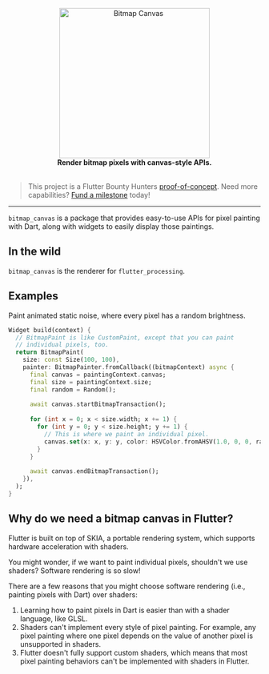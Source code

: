 <p align="center">
  <img src="https://user-images.githubusercontent.com/7259036/173299511-3b031cd5-6232-4804-aa16-be635581dd73.png" width="300" alt="Bitmap Canvas"><br>
  <span><b>Render bitmap pixels with canvas-style APIs.</b></span><br><br>
</p>


> This project is a Flutter Bounty Hunters [proof-of-concept](https://policies.flutterbountyhunters.com/proof-of-concept). Need more capabilities? [Fund a milestone](https://policies.flutterbountyhunters.com/fund-milestone) today!

--- 
`bitmap_canvas` is a package that provides easy-to-use APIs for pixel painting with Dart, along with widgets to easily display those paintings.

## In the wild
`bitmap_canvas` is the renderer for `flutter_processing`.

## Examples
Paint animated static noise, where every pixel has a random brightness.

```dart
Widget build(context) {
  // BitmapPaint is like CustomPaint, except that you can paint
  // individual pixels, too.
  return BitmapPaint(
    size: const Size(100, 100),
    painter: BitmapPainter.fromCallback((bitmapContext) async {
      final canvas = paintingContext.canvas;
      final size = paintingContext.size;
      final random = Random();
      
      await canvas.startBitmapTransaction();
      
      for (int x = 0; x < size.width; x += 1) {
        for (int y = 0; y < size.height; y += 1) {
          // This is where we paint an individual pixel.
          canvas.set(x: x, y: y, color: HSVColor.fromAHSV(1.0, 0, 0, random.nextDouble()).toColor());
        }
      }
      
      await canvas.endBitmapTransaction();
    }),
  );
}
```

## Why do we need a bitmap canvas in Flutter?
Flutter is built on top of SKIA, a portable rendering system, which supports hardware acceleration with shaders. 

You might wonder, if we want to paint individual pixels, shouldn't we use shaders? Software rendering is so slow!

There are a few reasons that you might choose software rendering (i.e., painting pixels with Dart) over shaders:

1. Learning how to paint pixels in Dart is easier than with a shader language, like GLSL.
2. Shaders can't implement every style of pixel painting. For example, any pixel painting where one pixel depends on the value of another pixel is unsupported in shaders.
3. Flutter doesn't fully support custom shaders, which means that most pixel painting behaviors can't be implemented with shaders in Flutter.
